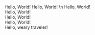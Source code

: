 Hello, World!
Hello, World! \n Hello, World!  
    Hello, World!  
    Hello, World!  
    Hello, World!  
    Hello, weary traveler!